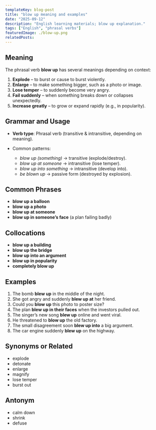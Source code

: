 ```yaml
---
templateKey: blog-post
title: "blow up meaning and examples"
date: "2025-09-12"
description: "English learning materials; blow up explanation."
tags: ["English", "phrasal verbs"]
featuredImage: ./blow-up.png
relatedPosts:
---
```


## Meaning

The phrasal verb **blow up** has several meanings depending on context:

1. **Explode** – to burst or cause to burst violently.
2. **Enlarge** – to make something bigger, such as a photo or image.
3. **Lose temper** – to suddenly become very angry.
4. **Fail suddenly** – when something breaks down or collapses unexpectedly.
5. **Increase greatly** – to grow or expand rapidly (e.g., in popularity).

## Grammar and Usage

- **Verb type**: Phrasal verb (transitive & intransitive, depending on meaning).
- Common patterns:

  - _blow up (something)_ → transitive (explode/destroy).
  - _blow up at someone_ → intransitive (lose temper).
  - _blow up into something_ → intransitive (develop into).
  - _be blown up_ → passive form (destroyed by explosion).

## Common Phrases

- **blow up a balloon**
- **blow up a photo**
- **blow up at someone**
- **blow up in someone’s face** (a plan failing badly)

## Collocations

- **blow up a building**
- **blow up the bridge**
- **blow up into an argument**
- **blow up in popularity**
- **completely blow up**

## Examples

1. The bomb **blew up** in the middle of the night.
2. She got angry and suddenly **blew up at** her friend.
3. Could you **blow up** this photo to poster size?
4. The plan **blew up in their faces** when the investors pulled out.
5. The singer’s new song **blew up** online and went viral.
6. He threatened to **blow up** the old factory.
7. The small disagreement soon **blew up into** a big argument.
8. The car engine suddenly **blew up** on the highway.

## Synonyms or Related

- explode
- detonate
- enlarge
- magnify
- lose temper
- burst out

## Antonym

- calm down
- shrink
- defuse
